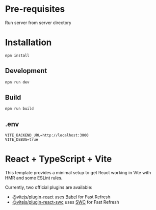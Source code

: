 # Pre-requisites
Run server from server directory

# Installation

```bash
npm install
```

## Development

```bash
npm run dev
```

## Build  

```bash 
npm run build
```
## .env
```log
VITE_BACKEND_URL=http://localhost:3000
VITE_DEBUG=true
```

# React + TypeScript + Vite

This template provides a minimal setup to get React working in Vite with HMR and some ESLint rules.

Currently, two official plugins are available:

- [@vitejs/plugin-react](https://github.com/vitejs/vite-plugin-react/blob/main/packages/plugin-react/README.md) uses [Babel](https://babeljs.io/) for Fast Refresh
- [@vitejs/plugin-react-swc](https://github.com/vitejs/vite-plugin-react-swc) uses [SWC](https://swc.rs/) for Fast Refresh


```
